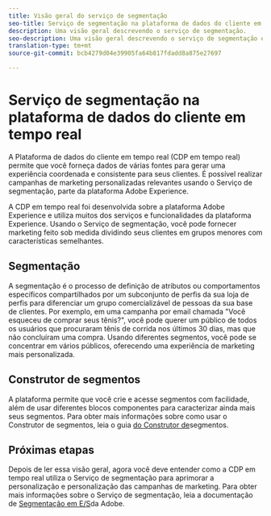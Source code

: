 ```yaml
---
title: Visão geral do serviço de segmentação
seo-title: Serviço de segmentação na plataforma de dados do cliente em tempo real da Adobe
description: Uma visão geral descrevendo o serviço de segmentação.
seo-description: Uma visão geral descrevendo o serviço de segmentação e os segmentos na Plataforma de dados do cliente em tempo real da Adobe.
translation-type: tm+mt
source-git-commit: bcb4279d04e39905fa64b817fdadd8a875e27697

---
```



# Serviço de segmentação na plataforma de dados do cliente em tempo real

A Plataforma de dados do cliente em tempo real (CDP em tempo real) permite que você forneça dados de várias fontes para gerar uma experiência coordenada e consistente para seus clientes. É possível realizar campanhas de marketing personalizadas relevantes usando o Serviço de segmentação, parte da plataforma Adobe Experience.

A CDP em tempo real foi desenvolvida sobre a plataforma Adobe Experience e utiliza muitos dos serviços e funcionalidades da plataforma Experience. Usando o Serviço de segmentação, você pode fornecer marketing feito sob medida dividindo seus clientes em grupos menores com características semelhantes.

## Segmentação

A segmentação é o processo de definição de atributos ou comportamentos específicos compartilhados por um subconjunto de perfis da sua loja de perfis para diferenciar um grupo comercializável de pessoas da sua base de clientes. Por exemplo, em uma campanha por email chamada &quot;Você esqueceu de comprar seus tênis?&quot;, você pode querer um público de todos os usuários que procuraram tênis de corrida nos últimos 30 dias, mas que não concluíram uma compra. Usando diferentes segmentos, você pode se concentrar em vários públicos, oferecendo uma experiência de marketing mais personalizada.

## Construtor de segmentos

A plataforma permite que você crie e acesse segmentos com facilidade, além de usar diferentes blocos componentes para caracterizar ainda mais seus segmentos. Para obter mais informações sobre como usar o Construtor de segmentos, leia o guia [do Construtor de](./segment-builder-guide.md)segmentos.

## Próximas etapas

Depois de ler essa visão geral, agora você deve entender como a CDP em tempo real utiliza o Serviço de segmentação para aprimorar a personalização e personalização das campanhas de marketing. Para obter mais informações sobre o Serviço de segmentação, leia a documentação de [Segmentação em E/S](https://www.adobe.io/apis/experienceplatform/home/profile-identity-segmentation/profile-identity-segmentation-services.html#!api-specification/markdown/narrative/technical_overview/segmentation/segmentation-overview.md)da Adobe.
